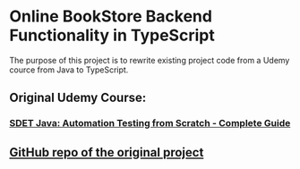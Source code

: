 # Online BookStore Backend Functionality in TypeScript

The purpose of this project is to rewrite existing project code from a Udemy cource from Java to TypeScript. 

## Original Udemy Course:
###  [SDET Java: Automation Testing from Scratch - Complete Guide](https://www.udemy.com/course/sdet-learnit/?kw=SDET+Java%3A+Automation+Testing+from+Scratch+-+Complete+Guide&couponCode=MT240725G1) 

## [GitHub repo of the original project](https://github.com/AndriiPiatakha/learnit_java_core/tree/master/src/com/itbulls/learnit/javacore/oop/exam/onlineshop)
